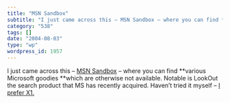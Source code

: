 ```yaml
---
title: "MSN Sandbox"
subtitle: "I just came across this – MSN Sandbox – where you can find **various Micr..."
category: "538"
tags: []
date: "2004-08-03"
type: "wp"
wordpress_id: 1957
---
```

I just came across this – [MSN Sandbox](http://sandbox.msn.com/) – where you can find **various Microsoft goodies **which are otherwise not available. Notable is LookOut the search product that MS has recently acquired. Haven’t tried it myself – [I prefer X1.](http://www.x1.com/)